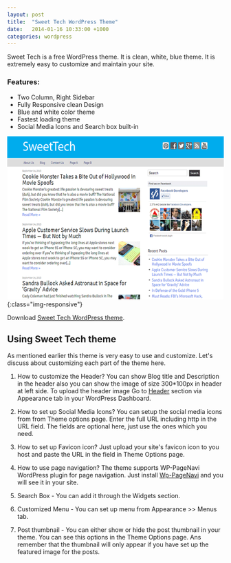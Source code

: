 ```yaml
---
layout: post
title:  "Sweet Tech WordPress Theme"
date:   2014-01-16 10:33:00 +1000
categories: wordpress
---
```

Sweet Tech is a free WordPress theme. It is clean, white, blue theme. It is extremely easy to customize and maintain your site.

<h3>Features:</h3>
<ul><li>Two Column, Right Sidebar</li><li>Fully Responsive clean Design</li><li>Blue and white color theme</li><li>Fastest loading theme</li><li>Social Media Icons and Search box built-in</li></ul>

![](/assets/post-images/2014/sweetech-wordpress-theme.png){:class="img-responsive"}


Download <a href="http://wordpress.org/themes/sweet-tech">Sweet Tech WordPress theme</a>.

<h2>Using Sweet Tech theme</h2>

As mentioned earlier this theme is very easy to use and customize. Let's discuss about customizing each part of the theme here.

1) How to customize the Header?
You can show Blog title and Description in the header also you can show the image of size 300*100px in header at left side.
To upload the header image Go to <u>Header</u> section via Appearance tab in your WordPress Dashboard.

2) How to set up Social Media Icons?
You can setup the social media icons from from Theme options page. Enter the full URL including http in the URL field. The fields are optional here, just use the ones which you need.

3) How to set up Favicon icon?
Just upload your site's favicon icon to you host and paste the URL in the field in Theme Options page.

4) How to use page navigation?
The theme supports WP-PageNavi WordPress plugin for page navigation. Just install <a href="http://wordpress.org/plugins/wp-pagenavi/">Wp-PageNavi</a> and you will see it in your site.

5) Search Box - You can add it through the Widgets section.

6) Customized Menu - You can set up menu from Appearance &gt;&gt; Menus tab.

7) Post thumbnail - You can either show or hide the post thumbnail in your theme. You can see this options in the Theme Options page. Ans remember that the thumbnail will only appear if you have set up the featured image for the posts.

